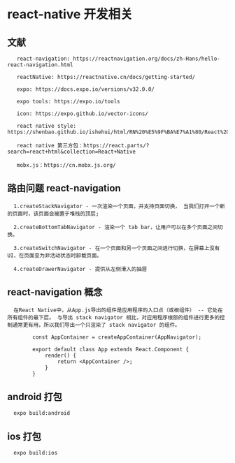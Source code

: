 # react-native 开发相关

   ## 文献

       react-navigation: https://reactnavigation.org/docs/zh-Hans/hello-react-navigation.html

       reactNative: https://reactnative.cn/docs/getting-started/

       expo: https://docs.expo.io/versions/v32.0.0/

       expo tools: https://expo.io/tools

       icon: https://expo.github.io/vector-icons/

       react native style: https://shenbao.github.io/ishehui/html/RN%20%E5%9F%BA%E7%A1%80/React%20Native%20%E6%A0%B7%E5%BC%8F%E8%A1%A8%E6%8C%87%E5%8D%97.html

       react native 第三方包：https://react.parts/?search=react+html&collection=React+Native

       mobx.js：https://cn.mobx.js.org/
       

   ## 路由问题 react-navigation
      
     

      1.createStackNavigator - 一次渲染一个页面，并支持页面切换， 当我们打开一个新的页面时，该页面会被置于堆栈的顶层;

      2.createBottomTabNavigator - 渲染一个 tab bar，让用户可以在多个页面之间切换。

      3.createSwitchNavigator - 在一个页面和另一个页面之间进行切换，在屏幕上没有 UI，在页面变为非活动状态时卸载页面。

      4.createDrawerNavigator - 提供从左侧滑入的抽屉

  ## react-navigation 概念

      在React Native中，从App.js导出的组件是应用程序的入口点（或根组件） -- 它处在所有组件的最下层。 与导出 stack navigator 相比，对应用程序根部的组件进行更多的控制通常更有用，所以我们导出一个只渲染了 stack navigator 的组件。

            const AppContainer = createAppContainer(AppNavigator);

            export default class App extends React.Component {
                render() {
                    return <AppContainer />;
                }
            }
			
  ## android 打包
  
	  expo build:android
  
  ## ios 打包
     
	  expo build:ios
  